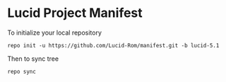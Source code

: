 # Lucid Project Manifest

To initialize your local repository
```
repo init -u https://github.com/Lucid-Rom/manifest.git -b lucid-5.1
```
Then to sync tree
```
repo sync
```
